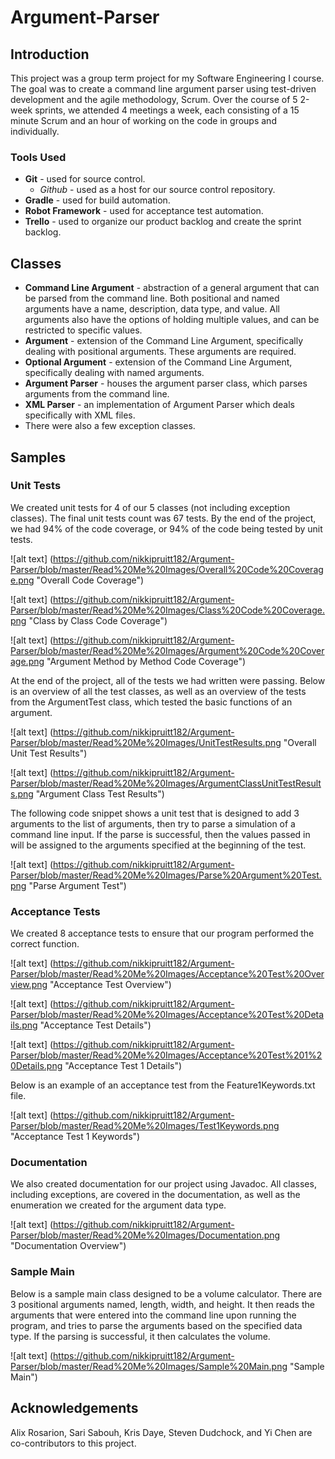 # Argument-Parser

## Introduction

This project was a group term project for my Software Engineering I course. The goal was to create a command line argument parser using test-driven development and the agile methodology, Scrum. Over the course of 5 2-week sprints, we attended 4 meetings a week, each consisting of a 15 minute Scrum and an hour of working on the code in groups and individually.  

### Tools Used

* **Git** - used for source control.
  * *Github* - used as a host for our source control repository.
* **Gradle** - used for build automation. 
* **Robot Framework** - used for acceptance test automation.
* **Trello** - used to organize our product backlog and create the sprint backlog.


## Classes

* **Command Line Argument** - abstraction of a general argument that can be parsed from the command line. Both positional and named arguments have a name, description, data type, and value. All arguments also have the options of holding multiple values, and can be restricted to specific values.
* **Argument** - extension of the Command Line Argument, specifically dealing with positional arguments. These arguments are required.
* **Optional Argument** - extension of the Command Line Argument, specifically dealing with named arguments.
* **Argument Parser** - houses the argument parser class, which parses arguments from the command line.
* **XML Parser** - an implementation of Argument Parser which deals specifically with XML files. 
* There were also a few exception classes.

## Samples 

### Unit Tests

We created unit tests for 4 of our 5 classes (not including exception classes). The final unit tests count was 67 tests. By the end of the project, we had 94% of the code coverage, or 94% of the code being tested by unit tests. 

![alt text] (https://github.com/nikkipruitt182/Argument-Parser/blob/master/Read%20Me%20Images/Overall%20Code%20Coverage.png "Overall Code Coverage")

![alt text] (https://github.com/nikkipruitt182/Argument-Parser/blob/master/Read%20Me%20Images/Class%20Code%20Coverage.png "Class by Class Code Coverage")

![alt text] (https://github.com/nikkipruitt182/Argument-Parser/blob/master/Read%20Me%20Images/Argument%20Code%20Coverage.png "Argument Method by Method Code Coverage")

At the end of the project, all of the tests we had written were passing. Below is an overview of all the test classes, as well as an overview of the tests from the ArgumentTest class, which tested the basic functions of an argument.

![alt text] (https://github.com/nikkipruitt182/Argument-Parser/blob/master/Read%20Me%20Images/UnitTestResults.png "Overall Unit Test Results")

![alt text] (https://github.com/nikkipruitt182/Argument-Parser/blob/master/Read%20Me%20Images/ArgumentClassUnitTestResults.png "Argument Class Test Results")

The following code snippet shows a unit test that is designed to add 3 arguments to the list of arguments, then try to parse a simulation of a command line input. If the parse is successful, then the values passed in will be assigned to the arguments specified at the beginning of the test.

![alt text] (https://github.com/nikkipruitt182/Argument-Parser/blob/master/Read%20Me%20Images/Parse%20Argument%20Test.png "Parse Argument Test")

### Acceptance Tests

We created 8 acceptance tests to ensure that our program performed the correct function.

![alt text] (https://github.com/nikkipruitt182/Argument-Parser/blob/master/Read%20Me%20Images/Acceptance%20Test%20Overview.png "Acceptance Test Overview")

![alt text] (https://github.com/nikkipruitt182/Argument-Parser/blob/master/Read%20Me%20Images/Acceptance%20Test%20Details.png "Acceptance Test Details")

![alt text] (https://github.com/nikkipruitt182/Argument-Parser/blob/master/Read%20Me%20Images/Acceptance%20Test%201%20Details.png "Acceptance Test 1 Details")

Below is an example of an acceptance test from the Feature1Keywords.txt file. 

![alt text] (https://github.com/nikkipruitt182/Argument-Parser/blob/master/Read%20Me%20Images/Test1Keywords.png "Acceptance Test 1 Keywords")

### Documentation

We also created documentation for our project using Javadoc. All classes, including exceptions, are covered in the documentation, as well as the enumeration we created for the argument data type.

![alt text] (https://github.com/nikkipruitt182/Argument-Parser/blob/master/Read%20Me%20Images/Documentation.png "Documentation Overview")

### Sample Main

Below is a sample main class designed to be a volume calculator. There are 3 positional arguments named, length, width, and height. It then reads the arguments that were entered into the command line upon running the program, and tries to parse the arguments based on the specified data type. If the parsing is successful, it then calculates the volume. 

![alt text] (https://github.com/nikkipruitt182/Argument-Parser/blob/master/Read%20Me%20Images/Sample%20Main.png "Sample Main")

## Acknowledgements
Alix Rosarion, Sari Sabouh, Kris Daye, Steven Dudchock, and Yi Chen are co-contributors to this project. 